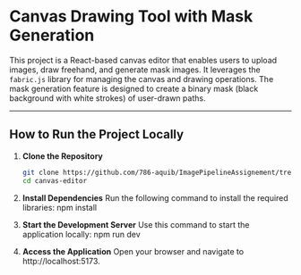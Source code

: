 # Canvas Drawing Tool with Mask Generation

This project is a React-based canvas editor that enables users to upload images, draw freehand, and generate mask images. It leverages the `fabric.js` library for managing the canvas and drawing operations. The mask generation feature is designed to create a binary mask (black background with white strokes) of user-drawn paths.

---

## How to Run the Project Locally

1. **Clone the Repository**

   ```bash
   git clone https://github.com/786-aquib/ImagePipelineAssignement/tree/main
   cd canvas-editor

   ```

2. **Install Dependencies**
   Run the following command to install the required libraries:
   npm install

3. **Start the Development Server**
   Use this command to start the application locally:
   npm run dev

4. **Access the Application**
   Open your browser and navigate to http://localhost:5173.
